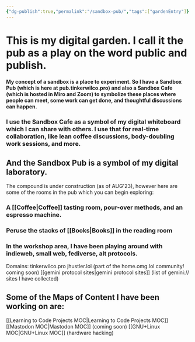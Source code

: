 ```yaml
---
{"dg-publish":true,"permalink":"/sandbox-pub/","tags":["gardenEntry"]}
---
```



# This is my digital garden. I call it the pub as a play on the word public and publish.
#### My concept of a sandbox is a place to experiment. So I have a Sandbox Pub (which is here at pub.tinkerwilco.pro) and also a Sandbox Cafe (which is hosted in Miro and Zoom) to symbolize these places where people can meet, some work can get done, and thoughtful discussions can happen.
### I use the Sandbox Cafe as a symbol of my digital whiteboard which I can share with others. I use that for real-time collaboration, like lean coffee discussions, body-doubling work sessions, and more.
## And the Sandbox Pub is a symbol of my digital laboratory.

The compound is under construction (as of AUG'23), however here are some of the rooms in the pub which you can begin exploring:

### A [[Coffee\|Coffee]] tasting room, pour-over methods, and an espresso machine.

### Peruse the stacks of [[Books\|Books]] in the reading room

### In the workshop area, I have been playing around with indieweb, small web, fediverse, alt protocols.

Domains:
tinkerwilco.pro
jhustler.lol (part of the home.omg.lol community! coming soon)
[[gemini protocol sites\|gemini protocol sites]] (list of gemini:// sites I have collected)

## Some of the Maps of Content I have been working on are:
[[Learning to Code Projects MOC\|Learning to Code Projects MOC]]
[[Mastodon MOC\|Mastodon MOC]] (coming soon)
[[GNU+Linux MOC\|GNU+Linux MOC]] (hardware hacking)
